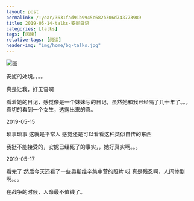 ```yaml
---
layout: post
permalink: /:year/3631fad91b9945c682b306d743773989
title: 2019-05-14-talks-安妮日记
categories: [talks]
tags: [阅读]
relative-tags: [阅读]
header-img: "img/home/bg-talks.jpg"
---
```



![图](http://image.linxingyang.net/image/T-talks/image/2019/books/anrj.jpg)


安妮的处境。。。。

真是让我，好无语啊

看着她的日记，感觉像是一个妹妹写的日记，虽然她和我已经隔了几十年了。。。
真切的看到一个女生，透露出来的真。

2019-05-15

琐事琐事
这就是平常人
感觉还是可以看看这种类似自传的东西

我挺不能接受的，安妮已经死了的事实，，她好真实啊。。。


2019-05-17

看完了
然后今天还看了一些奥斯维辛集中营的照片
哎
真是残忍啊，人间惨剧啊。。。

在战争的时候，人命最不值钱了。